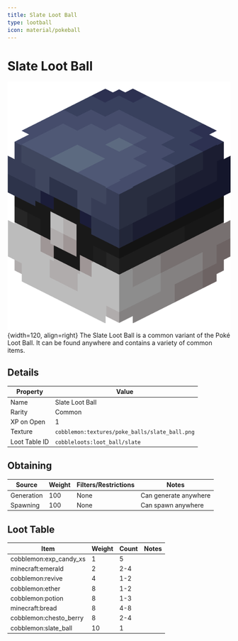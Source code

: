```yaml
---
title: Slate Loot Ball
type: lootball
icon: material/pokeball
---
```


# Slate Loot Ball

![Slate Ball](<../../assets/ball/Slate_Ball_(model).png>){width=120, align=right}
The Slate Loot Ball is a common variant of the Poké Loot Ball. It can be found anywhere and contains a variety of common items.

## Details

| Property      | Value                                          |
| ------------- | ---------------------------------------------- |
| Name          | Slate Loot Ball                                |
| Rarity        | Common                                         |
| XP on Open    | 1                                              |
| Texture       | `cobblemon:textures/poke_balls/slate_ball.png` |
| Loot Table ID | `cobbleloots:loot_ball/slate`                  |

## Obtaining

| Source     | Weight | Filters/Restrictions | Notes                 |
| ---------- | ------ | -------------------- | --------------------- |
| Generation | 100    | None                 | Can generate anywhere |
| Spawning   | 100    | None                 | Can spawn anywhere    |

## Loot Table

| Item                   | Weight | Count | Notes |
| ---------------------- | ------ | ----- | ----- |
| cobblemon:exp_candy_xs | 1      | 5     |       |
| minecraft:emerald      | 2      | 2-4   |       |
| cobblemon:revive       | 4      | 1-2   |       |
| cobblemon:ether        | 8      | 1-2   |       |
| cobblemon:potion       | 8      | 1-3   |       |
| minecraft:bread        | 8      | 4-8   |       |
| cobblemon:chesto_berry | 8      | 2-4   |       |
| cobblemon:slate_ball   | 10     | 1     |       |
